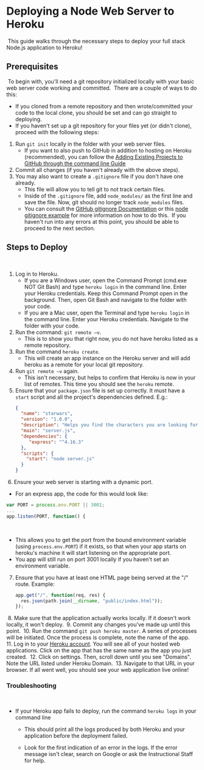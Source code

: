 # Deploying a Node Web Server to Heroku
​
This guide walks through the necessary steps to deploy your full stack Node.js application to Heroku!
​
## Prerequisites
​
To begin with, you'll need a git repository initialized locally with your basic web server code working and committed.
​
There are a couple of ways to do this:
​
   * If you cloned from a remote repository and then wrote/committed your code to the local clone, you should be set and can go straight to deploying.
​
   * If you haven't set up a git repository for your files yet (or didn't clone), proceed with the following steps:
​
1. Run `git init` locally in the folder with your web server files.
​
   * If you want to also push to GitHub in addition to hosting on Heroku (recommended), you can follow the [Adding Existing Projects to GitHub through the command line Guide](https://help.github.com/articles/adding-an-existing-project-to-github-using-the-command-line/)
​
2. Commit all changes (if you haven't already with the above steps).
​
3. You may also want to create a `.gitignore` file if you don't have one already. 
​
   * This file will allow you to tell git to not track certain files.
​
   * Inside of the `.gitignore` file, add `node_modules/` as the first line and save the file. Now, git should no longer track `node_modules` files.
​
   * You can consult the [GitHub gitignore Documentation](https://help.github.com/articles/ignoring-files/) or this [node gitignore example](https://github.com/github/gitignore/blob/master/Node.gitignore) for more information on how to do this.
​
If you haven't run into any errors at this point, you should be able to proceed to the next section.
​
## Steps to Deploy
​
1. Log in to Heroku.
​
   * If you are a Windows user, open the Command Prompt (cmd.exe NOT Git Bash) and type `heroku login` in the command line. Enter your Heroku credentials.  Keep this Command Prompt open in the background. Then, open Git Bash and navigate to the folder with your code.
​
   * If you are a Mac user, open the Terminal and type `heroku login` in the command line. Enter your Heroku credentials. Navigate to the folder with your code.
​
2. Run the command: `git remote –v`.
   * This is to show you that right now, you do not have heroku listed as a remote repository.
​
3. Run the command `heroku create`.
   * This will create an app instance on the Heroku server and will add heroku as a remote for your local git repository.
​
4. Run `git remote –v` again.
   * This isn't necessary, but helps to confirm that Heroku is now in your list of remotes. This time you should see the `heroku` remote.
​
5. Ensure that your `package.json` file is set up correctly. It must have a `start` script and all the project's dependencies defined. E.g.:
​
   ```json
   {
     "name": "starwars",
     "version": "1.0.0",
     "description": "Helps you find the characters you are looking for",
     "main": "server.js",
     "dependencies": {
        "express": "^4.16.3"
     },
     "scripts": {
       "start": "node server.js"
     }
   }
   ```
​
6. Ensure your web server is starting with a dynamic port.
   
   * For an express app, the code for this would look like:
​
   ```js
   var PORT = process.env.PORT || 3001;
   ...
   app.listen(PORT, function() {
   ```
​
   * This allows you to get the port from the bound environment variable (using `process.env.PORT`) if it exists, so that when your app starts on heroku's machine it will start listening on the appropriate port.
​
   * You app will still run on port 3001 locally if you haven't set an environment variable.
​
7. Ensure that you have at least one HTML page being served at the "/" route. Example:
​
    ```js
    app.get("/", function(req, res) {
      res.json(path.join(__dirname, "public/index.html"));
    });
    ```
​
8. Make sure that the application actually works locally. If it doesn't work locally, it won't deploy.
​
9. Commit any changes you've made up until this point.
​
10. Run the command `git push heroku master`. A series of processes will be initiated. Once the process is complete, note the name of the app.
​
11. Log in to your [Heroku account](https://id.heroku.com/login). You will see all of your hosted web applications. Click on the app that has the same name as the app you just created.
​
12. Click on settings. Then, scroll down until you see "Domains". Note the URL listed under Heroku Domain.
​
13. Navigate to that URL in your browser. If all went well, you should see your web application live online!
​
### Troubleshooting
​
* If your Heroku app fails to deploy, run the command `heroku logs` in your command line
​
  * This should print all the logs produced by both Heroku and your application before the deployment failed. 
  
  * Look for the first indication of an error in the logs. If the error message isn't clear, search on Google or ask the Instructional Staff for help.
